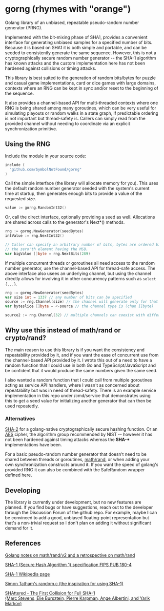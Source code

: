 # gorng (rhymes with "orange")

Golang library of an unbiased, repeatable pseudo-random number generator (PRNG).

Implemented with the bit-mixing phase of SHA1, provides a convenient interface
for generating unbiased samples for a specified number of bits.  Because it is
based on SHA1 it is both simple and portable, and can be seeded to consistently
generate the same sequence.  However, this is not a cryptographically secure
random number generator -- the SHA-1 algorithm has known attacks and the custom
implementation here has not been hardened against collisions or timing attacks.

This library is best suited to the generation of random bits/bytes for puzzle
and casual game implementations, card or dice games with large domains, contexts
where an RNG can be kept in sync and/or reset to the beginning of the sequence.

It also provides a channel-based API for multi-threaded contexts where one RNG
is being shared among many goroutines, which can be very useful for simulating
playouts or random walks in a state graph, if predictable ordering is not
important but thread-safety is.  Callers can simply read from the provided
channel without needing to coordinate via an explicit synchronization primitive.

## Using the RNG

Include the module in your source code:

```go
include (
  "github.com/SymbolNotFound/gorng"
)
```

Call the simple interface (the library will allocate memory for you).  This
uses the default random number generator seeded with the system's current time
at startup, then generates enough bits to provide a value of the requested size.

```go
value := gorng.RandomInt32()
```

Or, call the direct interface, optionally providing a seed as well.  Allocations
are shared across calls to the generator's Next*() methods.

```go
rng := gorng.NewGenerator(seedBytes)
intValue := rng.NextInt32()

// Caller can specify an arbitrary number of bits, bytes are ordered big-endian,
// the zero'th element having the MSB.
var bigValue []byte = rng.NextBits(289)
```

If multiple concurrent threads or goroutines all need access to the random
number generator, use the channel-based API for thread-safe access.  The above
interface also usees an underlying channel, but using the channel directly
allows for involving it in other concurrency patterns such as `select {...}`.

```go
rng := gorng.NewGenerator(seedBytes)
var size int = 1337 // any number of bits can be specified
source := rng.Channel(size) // the channel will generate only for that size
var byteslice []byte = <-source // the channel type is (chan []byte)

source2 := rng.Channel(32) // multiple channels can coexist with different sizes
```

## Why use this instead of math/rand or crypto/rand?

The main reason to use this library is if you want the consistency and
repeatability provided by it, and if you want the ease of concurrent use
from the channel-based API provided by it.  I wrote this out of a need to
have a random function that I could use in both Go and TypeScript/JavaScript
and be confident that it would produce the same numbers given the same seed.

I also wanted a random function that I could call from multiple goroutines
acting as service API handlers, where I wasn't as concerned about repeatability
but was in need of thread-safety.  There is an example service implementation
in this repo under /cmd/service that demonstrates using this to get a seed value
for initializing another generator that can then be used repeatedly.


### Alternatives

[SHA-2](https://pkg.go.dev/crypto/sha256) for a golang-native cryptographically
secure hashing function.  Or an [AES](https://pkg.go.dev/crypto/aes) cipher,
the algorithm group recommended by NIST -- however it has not been hardened
against timing attacks whereas the **SHA-\*** implementations have been.

For a basic pseudo-random number generator that doesn't need to be shared
between threads or goroutines, 
[math/rand](https://pkg.go.dev/math/rand),
or when adding your own synchronization constructs around it.  If you want the
speed of golang's provided RNG it can also be combined with the SafeRandom
wrapper defined here.


## Developing

The library is currently under development, but no new features are planned.
If you find bugs or have suggestions, reach out to the developer through the
Discussion Forum of the github repo.  For example, maybe I can be convinced
to add a good, unbiased floating-point representation but that's a non-trivial
request so I don't plan on adding it without significant demand for it.


## References

> <a href="https://go.dev/blog/randv2">
  Golang notes on math/rand/v2 and a retrospective on math/rand
  </a>

> <a href="https://nvlpubs.nist.gov/nistpubs/FIPS/NIST.FIPS.180-4.pdf">
  SHA-1 (Secure Hash Algorithm 1) specification FIPS PUB 180-4
  </a>

> <a href="https://en.wikipedia.org/wiki/SHA-1">
  SHA-1 Wikipedia page
  </a>

> <a href="https://git.tartarus.org/?p=simon/puzzles.git;a=blob_plain;f=random.c">
  Simon Tatham's random.c (the inspiration for using SHA-1)
  </a>

> <a href="https://shattered.io/static/shattered.pdf">
  SHAttered - The First Collision for Full SHA-1<br />
  (Marc Stevens, Elie Bursztein, Pierre Karpman, Ange Albertini, and Yarik Markov)
  </a>
